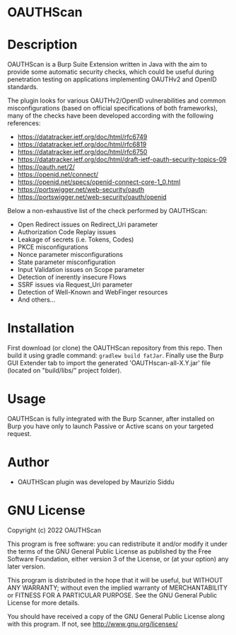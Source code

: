OAUTHScan
===================

# Description
OAUTHScan is a Burp Suite Extension written in Java with the aim to provide some automatic security checks, which could be useful during penetration testing on applications implementing OAUTHv2 and OpenID standards.

The plugin looks for various OAUTHv2/OpenID vulnerabilities and common misconfigurations (based on official specifications of both frameworks), many of the checks have been developed according with the following references:

  * https://datatracker.ietf.org/doc/html/rfc6749
  * https://datatracker.ietf.org/doc/html/rfc6819
  * https://datatracker.ietf.org/doc/html/rfc6750
  * https://datatracker.ietf.org/doc/html/draft-ietf-oauth-security-topics-09
  * https://oauth.net/2/
  * https://openid.net/connect/
  * https://openid.net/specs/openid-connect-core-1_0.html
  * https://portswigger.net/web-security/oauth
  * https://portswigger.net/web-security/oauth/openid


Below a non-exhaustive list of the check performed by OAUTHScan:

  * Open Redirect issues on Redirect_Uri parameter
  * Authorization Code Replay issues
  * Leakage of secrets (i.e. Tokens, Codes)
  * PKCE misconfigurations
  * Nonce parameter misconfigurations
  * State parameter misconfiguration
  * Input Validation issues on Scope parameter
  * Detection of inerently insecure Flows
  * SSRF issues via Request_Uri parameter
  * Detection of Well-Known and WebFinger resources
  * And others...


# Installation
First download (or clone) the OAUTHScan repository from this repo.
Then build it using gradle command: `gradlew build fatJar`. 
Finally use the Burp GUI Extender tab to import the generated 'OAUTHscan-all-X.Y.jar' file (located on "build/libs/" project folder).


# Usage
OAUTHScan is fully integrated with the Burp Scanner, after installed on Burp you have only to launch Passive or Active scans on your targeted request.


# Author
- OAUTHScan plugin was developed by Maurizio Siddu


# GNU License
Copyright (c) 2022 OAUTHScan

This program is free software: you can redistribute it and/or modify
it under the terms of the GNU General Public License as published by
the Free Software Foundation, either version 3 of the License, or
(at your option) any later version.

This program is distributed in the hope that it will be useful,
but WITHOUT ANY WARRANTY; without even the implied warranty of
MERCHANTABILITY or FITNESS FOR A PARTICULAR PURPOSE. See the
GNU General Public License for more details.

You should have received a copy of the GNU General Public License
along with this program.  If not, see <http://www.gnu.org/licenses/>
